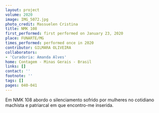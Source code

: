 ```yaml
---
layout: project
volume: 2020
image: IMG_5072.jpg
photo_credit: Massuelen Cristina
title: NMK 108
first_performed: first performed on January 23, 2020
place: FUNARTE/MG
times_performed: performed once in 2020
contributor: GILMARA OLIVEIRA
collaborators:
- 'Curadoria: Amanda Alves'
home: Contagem - Minas Gerais - Brasil
links: []
contact: ''
footnote: ''
tags: []
pages: 040-041
---
```


Em NMK 108 abordo o silenciamento sofrido por mulheres no cotidiano machista e patriarcal em que encontro-me inserida.
